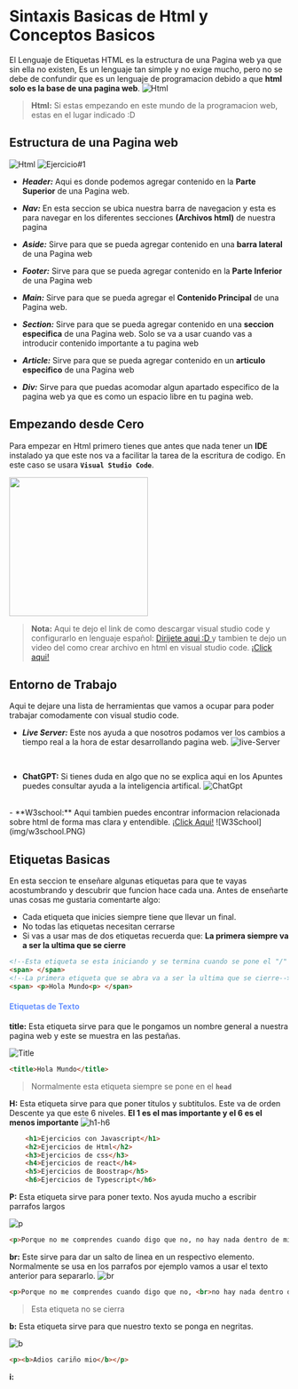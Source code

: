 # **Sintaxis Basicas de Html y Conceptos Basicos**
El Lenguaje de Etiquetas HTML es la estructura de una Pagina web ya que sin ella no existen, Es un lenguaje tan simple y no exige mucho, pero no se debe de confundir que es un lenguaje de programacion debido a que **html solo es la base de una pagina web**. 
![Html](img/html.png)
> **Html:** Si estas empezando en este mundo de la programacion web, estas en el lugar indicado :D

## Estructura de una Pagina web

![Html](img/Estructura.jpg) ![Ejercicio#1](img/Estructura_Html_Paginaweb.PNG)

* **_Header:_** Aqui es donde podemos agregar contenido en la **Parte Superior** de una Pagina web.

* **_Nav:_** En esta seccion se ubica nuestra barra de navegacion y esta es para navegar en los diferentes secciones         **(Archivos html)** de nuestra pagina

* **_Aside:_** Sirve para que se pueda agregar contenido en una **barra lateral**  de una Pagina web

* **_Footer:_** Sirve para que se pueda agregar contenido en la **Parte Inferior** de una Pagina web

* **_Main:_** Sirve para que se pueda agregar el  **Contenido Principal** de una Pagina web.

* **_Section:_** Sirve para que se pueda agregar contenido en una **seccion especifica**  de una Pagina web. Solo se va a usar cuando vas a introducir contenido importante a tu pagina web

* **_Article:_** Sirve para que se pueda agregar contenido en un **articulo especifico**  de una Pagina web

* **_Div:_** Sirve para que puedas acomodar algun apartado especifico de la pagina web ya que es como un espacio libre en tu pagina web.

## Empezando desde Cero
Para empezar en Html primero tienes que antes que nada tener un **IDE** instalado ya que este nos va a facilitar la tarea de la escritura de codigo. En este caso se usara **`Visual Studio Code`**.

<img src="img/Visual_Studio_Code_1.35_icon.svg.png" height= 250px width=250px >
<br>

>**Nota:** Aqui te dejo el link de como descargar visual studio code y configurarlo en lenguaje español: <a href="https://www.youtube.com/watch?v=X_Z7d04x9-E"> Dirijete aqui :D </a>
y tambien te dejo un video del como crear archivo en html en visual studio code.
<a href="https://www.youtube.com/watch?v=LfG7zr4zoYw"> ¡Click aqui!</a><br>

## Entorno de Trabajo
Aqui te dejare una lista de herramientas que vamos a ocupar para poder trabajar comodamente con visual studio code.

  - **_Live Server:_** Este nos ayuda a que nosotros podamos ver los cambios a tiempo real a la hora de estar desarrollando pagina web.
  ![live-Server](img/Live-server.PNG)

    </br>
 - **ChatGPT:** Si tienes duda en algo que no se explica aqui en los Apuntes puedes consultar ayuda a la inteligencia artifical.
  ![ChatGpt](img/chatgpt.png)
</br>
 - **W3school:** Aqui tambien puedes encontrar informacion relacionada sobre html de forma mas clara y entendible. <a href="https://www.w3schools.com/"> ¡Click Aqui!</a>
![W3School](img/w3school.PNG)

## Etiquetas Basicas
En esta seccion te enseñare algunas etiquetas para que te vayas acostumbrando y descubrir que funcion hace cada una. Antes de enseñarte unas cosas me gustaria comentarte algo:

- Cada etiqueta que inicies siempre tiene que llevar un final.
- No todas las etiquetas necesitan cerrarse
- Si vas a usar mas de dos etiquetas recuerda que: **La primera siempre va a ser la ultima que se cierre**

```html
<!--Esta etiqueta se esta iniciando y se termina cuando se pone el "/" -->
<span> </span>
<!--La primera etiqueta que se abra va a ser la ultima que se cierre-->
<span> <p>Hola Mundo<p> </span>
```

<h4 style="color: #6791FF;"><b>Etiquetas de Texto</b></h4>

**title:** Esta etiqueta sirve para que le pongamos un nombre general a nuestra pagina web y este se muestra en las pestañas.

![Title](img/html_1.PNG)
```html
<title>Hola Mundo</title>
```
> Normalmente esta etiqueta siempre se pone en el **`head`**

**H:** Esta etiqueta sirve para que poner titulos y subtitulos. Este va de orden Descente ya que este 6 niveles. **El 1 es el mas importante y el 6 es el menos importante**
![h1-h6](img/html_2.PNG)
```html
    <h1>Ejercicios con Javascript</h1>
    <h2>Ejercicios de Html</h2>
    <h3>Ejercicios de css</h3>
    <h4>Ejercicios de react</h4>
    <h5>Ejercicios de Boostrap</h5>
    <h6>Ejercicios de Typescript</h6>
```

**P:** Esta etiqueta sirve para poner texto. Nos ayuda mucho a escribir parrafos largos

![p](img/html_3.PNG)
```html
<p>Porque no me comprendes cuando digo que no, no hay nada dentro de mi.</p>
```
**br:** Este sirve para dar un salto de linea en un respectivo elemento. Normalmente se usa en los parrafos por ejemplo vamos a usar el texto anterior para separarlo.
![br](img/html_4.PNG)
```html
<p>Porque no me comprendes cuando digo que no, <br>no hay nada dentro de mi.</p>
```
> Esta etiqueta no se cierra

**b:** Esta etiqueta sirve para que nuestro texto se ponga en negritas.

![b](img/html_5.PNG)

```html
<p><b>Adios cariño mio</b></p>
```

**i:**

